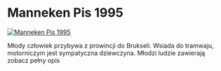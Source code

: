 Manneken Pis 1995 
=============
[![Manneken Pis 1995 ](http://vidos.pl/images/player.gif)](http://vidos.pl/manneken-pis-1995)

 Młody człowiek przybywa z prowincji do Brukseli. Wsiada do tramwaju, motorniczym jest sympatyczna dziewczyna. Młodzi ludzie zawierają zobacz pełny opis

